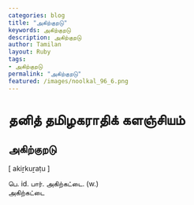 ```yaml
---  
categories: blog  
title: "அகிற்குறடு"
keywords: அகிற்குறடு  
description: அகிற்குறடு
author: Tamilan  
layout: Ruby  
tags:     
- அகிற்குறடு
permalink: "அகிற்குறடு"  
featured: /images/noolkal_96_6.png  
--- 
```

# தனித் தமிழகராதிக் களஞ்சியம்
## அகிற்குறடு

[ akiṟkuṟaṭu ]  
  
பெ. id. பார். அகிற்கட்டை. (w.)  
அகிற்கட்டை